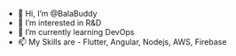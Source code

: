 - 👋 Hi, I’m @BalaBuddy
- 👀 I’m interested in R&D
- 🌱 I’m currently learning DevOps
- 📫 My Skills are - Flutter, Angular, Nodejs, AWS, Firebase

<!---
BalaBuddy/BalaBuddy is a ✨ special ✨ repository because its `README.md` (this file) appears on your GitHub profile.
You can click the Preview link to take a look at your changes.
--->
